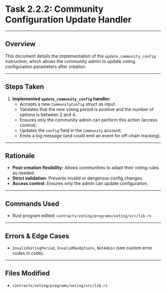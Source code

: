 # Task 2.2.2: Community Configuration Update Handler

---

## Overview
This document details the implementation of the `update_community_config` instruction, which allows the community admin to update voting configuration parameters after creation.

---

## Steps Taken
1. **Implemented `update_community_config` handler:**
    - Accepts a new `CommunityConfig` struct as input.
    - Validates that the new voting period is positive and the number of options is between 2 and 4.
    - Ensures only the community admin can perform this action (access control).
    - Updates the `config` field in the `Community` account.
    - Emits a log message (and could emit an event for off-chain tracking).

---

## Rationale
- **Post-creation flexibility:** Allows communities to adapt their voting rules as needed.
- **Strict validation:** Prevents invalid or dangerous config changes.
- **Access control:** Ensures only the admin can update configuration.

---

## Commands Used
- Rust program edited: `contracts/voting/programs/voting/src/lib.rs`

---

## Errors & Edge Cases
- `InvalidVotingPeriod`, `InvalidMaxOptions`, `NotAdmin` (see custom error codes in code).

---

## Files Modified
- `contracts/voting/programs/voting/src/lib.rs` 
